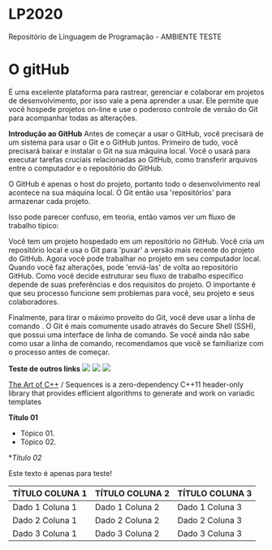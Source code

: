 # LP2020
Repositório de Linguagem de Programação - AMBIENTE TESTE
# 

# **O gitHub**
É uma excelente plataforma para rastrear, gerenciar e colaborar em projetos de desenvolvimento, por isso vale a pena aprender a usar. Ele permite que você hospede projetos on-line e use o poderoso controle de versão do Git para acompanhar todas as alterações.

**Introdução ao GitHub**
Antes de começar a usar o GitHub, você precisará de um sistema para usar o Git e o GitHub juntos. Primeiro de tudo, você precisará baixar e instalar o Git na sua máquina local. Você o usará para executar tarefas cruciais relacionadas ao GitHub, como transferir arquivos entre o computador e o repositório do GitHub.

O GitHub é apenas o host do projeto, portanto todo o desenvolvimento real acontece na sua máquina local. O Git então usa 'repositórios' para armazenar cada projeto.

Isso pode parecer confuso, em teoria, então vamos ver um fluxo de trabalho típico:

Você tem um projeto hospedado em um repositório no GitHub.
Você cria um repositório local e usa o Git para 'puxar' a versão mais recente do projeto do GitHub.
Agora você pode trabalhar no projeto em seu computador local. Quando você faz alterações, pode 'enviá-las' de volta ao repositório GitHub.
Como você decide estruturar seu fluxo de trabalho específico depende de suas preferências e dos requisitos do projeto. O importante é que seu processo funcione sem problemas para você, seu projeto e seus colaboradores.

Finalmente, para tirar o máximo proveito do Git, você deve usar a linha de comando . O Git é mais comumente usado através do Secure Shell (SSH), que possui uma interface de linha de comando. Se você ainda não sabe como usar a linha de comando, recomendamos que você se familiarize com o processo antes de começar.

**Teste de outros links**
![](RackMultipart20200710-4-1os3twp_html_49ac0cb03196381.gif)   ![](RackMultipart20200710-4-1os3twp_html_49ac0cb03196381.gif)   ![](RackMultipart20200710-4-1os3twp_html_49ac0cb03196381.gif)

[The Art of C++](https://taocpp.github.io/) / Sequences is a zero-dependency C++11 header-only library that provides efficient algorithms to generate and work on variadic templates

**Título 01**

- Tópico 01.
- Tópico 02.

**Título 02*

Este texto é apenas para teste!

| **TÍTULO COLUNA 1** | **TÍTULO COLUNA 2** | **TÍTULO COLUNA 3** |
| --- | --- | --- |
| Dado 1 Coluna 1 | Dado 1 Coluna 2 | Dado 1 Coluna 3 |
| Dado 2 Coluna 1 | Dado 2 Coluna 2 | Dado 2 Coluna 3 |
| Dado 3 Coluna 1 | Dado 3 Coluna 2 | Dado 3 Coluna 3 |
